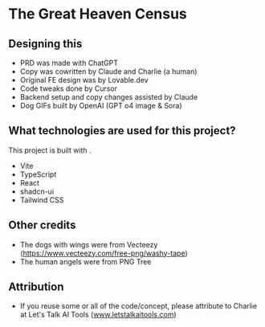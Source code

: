 # The Great Heaven Census 

## Designing this

- PRD was made with ChatGPT 
- Copy was cowritten by Claude and Charlie (a human)
- Original FE design was by Lovable.dev
- Code tweaks done by Cursor 
- Backend setup and copy changes assisted by Claude
- Dog GIFs built by OpenAI (GPT o4 image & Sora)

## What technologies are used for this project?

This project is built with .

- Vite
- TypeScript
- React
- shadcn-ui
- Tailwind CSS

## Other credits

- The dogs with wings were from Vecteezy (https://www.vecteezy.com/free-png/washy-tape)
- The human angels were from PNG Tree

## Attribution

- If you reuse some or all of the code/concept, please attribute to Charlie at Let's Talk AI Tools (www.letstalkaitools.com)